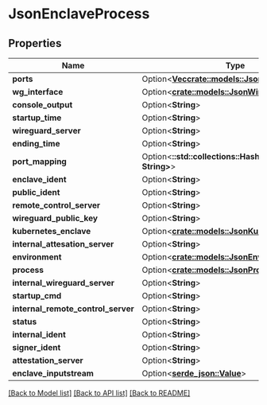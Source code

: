 # JsonEnclaveProcess

## Properties

Name | Type | Description | Notes
------------ | ------------- | ------------- | -------------
**ports** | Option<[**Vec<crate::models::JsonEnclavePort>**](json_EnclavePort.md)> |  | [optional]
**wg_interface** | Option<[**crate::models::JsonWireguardInterface**](json_WireguardInterface.md)> |  | [optional]
**console_output** | Option<**String**> |  | [optional]
**startup_time** | Option<**String**> |  | [optional]
**wireguard_server** | Option<**String**> |  | [optional]
**ending_time** | Option<**String**> |  | [optional]
**port_mapping** | Option<**::std::collections::HashMap<String, String>**> |  | [optional]
**enclave_ident** | Option<**String**> |  | [optional]
**public_ident** | Option<**String**> |  | [optional]
**remote_control_server** | Option<**String**> |  | [optional]
**wireguard_public_key** | Option<**String**> |  | [optional]
**kubernetes_enclave** | Option<[**crate::models::JsonKubernetesEnclave**](json_KubernetesEnclave.md)> |  | [optional]
**internal_attesation_server** | Option<**String**> |  | [optional]
**environment** | Option<[**crate::models::JsonEnvironment**](json_Environment.md)> |  | [optional]
**process** | Option<[**crate::models::JsonProcess**](json_Process.md)> |  | [optional]
**internal_wireguard_server** | Option<**String**> |  | [optional]
**startup_cmd** | Option<**String**> |  | [optional]
**internal_remote_control_server** | Option<**String**> |  | [optional]
**status** | Option<**String**> |  | [optional]
**internal_ident** | Option<**String**> |  | [optional]
**signer_ident** | Option<**String**> |  | [optional]
**attestation_server** | Option<**String**> |  | [optional]
**enclave_inputstream** | Option<[**serde_json::Value**](.md)> |  | [optional]

[[Back to Model list]](../README.md#documentation-for-models) [[Back to API list]](../README.md#documentation-for-api-endpoints) [[Back to README]](../README.md)


